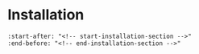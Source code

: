 # Installation

```{include} ../../README.md
:start-after: "<!-- start-installation-section -->"
:end-before: "<!-- end-installation-section -->"
```